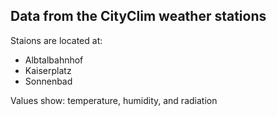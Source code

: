 ## Data from the CityClim weather stations

Staions are located at:

  * Albtalbahnhof 
  * Kaiserplatz
  * Sonnenbad

Values show: temperature, humidity, and radiation

